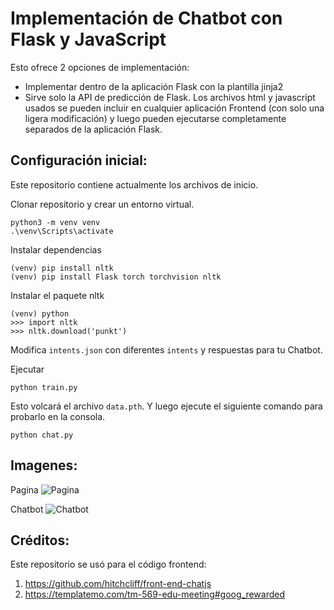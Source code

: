 # Implementación de Chatbot con Flask y JavaScript


Esto ofrece 2 opciones de implementación:
- Implementar dentro de la aplicación Flask con la plantilla jinja2
- Sirve solo la API de predicción de Flask. Los archivos html y javascript usados ​​se pueden incluir en cualquier aplicación Frontend (con solo una ligera modificación) y luego pueden ejecutarse completamente separados de la aplicación Flask.

## Configuración inicial:
Este repositorio contiene actualmente los archivos de inicio.

Clonar repositorio y crear un entorno virtual.
```
python3 -m venv venv
.\venv\Scripts\activate
```
Instalar dependencias
```
(venv) pip install nltk
(venv) pip install Flask torch torchvision nltk
```
Instalar el paquete nltk
```
(venv) python
>>> import nltk
>>> nltk.download('punkt')
```
Modifica `intents.json` con diferentes `intents`  y respuestas para tu Chatbot.

Ejecutar
```
python train.py
```
Esto volcará el archivo `data.pth`. Y luego ejecute el siguiente comando para probarlo en la consola.
```
python chat.py
```
## Imagenes:
Pagina
![Pagina](https://github.com/user-attachments/assets/9a6b33b3-ecc4-4344-86e3-aee63eb059e5)

Chatbot
![Chatbot](https://github.com/user-attachments/assets/f2d30ea9-8eff-453d-9445-10585e779ab8)

## Créditos:
Este repositorio se usó para el código frontend:
1. https://github.com/hitchcliff/front-end-chatjs
2. https://templatemo.com/tm-569-edu-meeting#goog_rewarded

